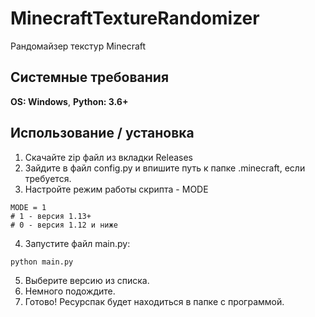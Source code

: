 # MinecraftTextureRandomizer
Рандомайзер текстур Minecraft
## Системные требования
**OS: Windows**, **Python: 3.6+**
## Использование / установка
1. Скачайте zip файл из вкладки Releases
2. Зайдите в файл config.py и впишите путь к папке .minecraft, если требуется.
3. Настройте режим работы скрипта - MODE

```
MODE = 1
# 1 - версия 1.13+
# 0 - версия 1.12 и ниже
```

4. Запустите файл main.py:

`python main.py`

5. Выберите версию из списка.
6. Немного подождите.
7. Готово! Ресурспак будет находиться в папке с программой.
